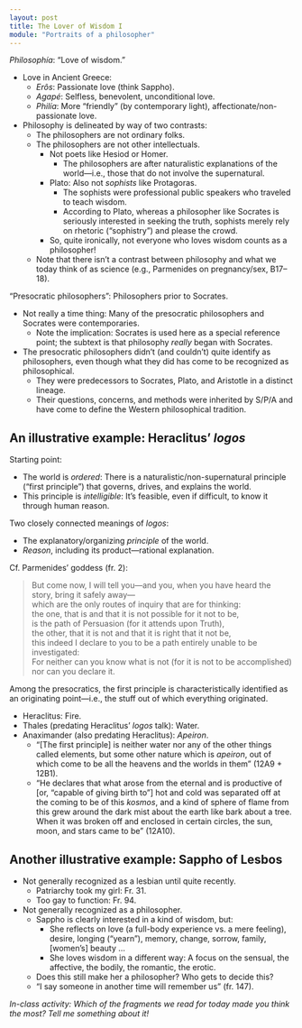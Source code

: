 ```yaml
---
layout: post
title: The Lover of Wisdom I
module: "Portraits of a philosopher"
---
```


*Philosophía*: “Love of wisdom.”

- Love in Ancient Greece:
  - *Erôs*: Passionate love (think Sappho).
  - *Agapé*: Selfless, benevolent, unconditional love.
  - *Philía*: More “friendly” (by contemporary light), affectionate/non-passionate love.
- Philosophy is delineated by way of two contrasts:
  - The philosophers are not ordinary folks.
  - The philosophers are not other intellectuals.
    - Not poets like Hesiod or Homer.
      - The philosophers are after naturalistic explanations of the world—i.e., those that do not involve the supernatural.
    - Plato: Also not *sophists* like Protagoras.
      - The sophists were professional public speakers who traveled to teach wisdom.
      - According to Plato, whereas a philosopher like Socrates is seriously interested in seeking the truth, sophists merely rely on rhetoric (“sophistry”) and please the crowd.
    - So, quite ironically, not everyone who loves wisdom counts as a philosopher!
  - Note that there isn’t a contrast between philosophy and what we today think of as science (e.g., Parmenides on pregnancy/sex, B17–18).

“Presocratic philosophers”: Philosophers prior to Socrates.

- Not really a time thing: Many of the presocratic philosophers and Socrates were contemporaries. 
  - Note the implication: Socrates is used here as a special reference point; the subtext is that philosophy *really* began with Socrates.
- The presocratic philosophers didn’t (and couldn’t) quite identify as philosophers, even though what they did has come to be recognized as philosophical.
  - They were predecessors to Socrates, Plato, and Aristotle in a distinct lineage.
  - Their questions, concerns, and methods were inherited by S/P/A and have come to define the Western philosophical tradition.

## An illustrative example: Heraclitus’ *logos*

Starting point: 

- The world is *ordered*: There is a naturalistic/non-supernatural principle (“first principle”) that governs, drives, and explains the world.
- This principle is *intelligible*: It’s feasible, even if difficult, to know it through human reason.

Two closely connected meanings of *logos*:

- The explanatory/organizing *principle* of the world.
- *Reason*, including its product—rational explanation.

Cf. Parmenides’ goddess (fr. 2):

> But come now, I will tell you—and you, when you have heard the story, bring it safely away—<br />
> which are the only routes of inquiry that are for thinking:<br />
> the one, that is and that it is not possible for it not to be,<br />
> is the path of Persuasion (for it attends upon Truth),<br />
> the other, that it is not and that it is right that it not be,<br />
> this indeed I declare to you to be a path entirely unable to be investigated:<br />
> For neither can you know what is not (for it is not to be accomplished)<br />
> nor can you declare it.

Among the presocratics, the first principle is characteristically identified as an originating point—i.e., the stuff out of which everything originated.

- Heraclitus: Fire.
- Thales (predating Heraclitus’ *logos* talk): Water.
- Anaximander (also predating Heraclitus): *Apeiron*.
  - “[The first principle] is neither water nor any of the other things called elements, but some other nature which is *apeiron*, out of which come to be all the heavens and the worlds in them” (12A9 + 12B1).
  - “He declares that what arose from the eternal and is productive of [or, “capable of giving birth to”] hot and cold was separated off at the coming to be of this *kosmos*, and a kind of sphere of flame from this grew around the dark mist about the earth like bark about a tree. When it was broken off and enclosed in certain circles, the sun, moon, and stars came to be” (12A10).

## Another illustrative example: Sappho of Lesbos

- Not generally recognized as a lesbian until quite recently.
  - Patriarchy took my girl: Fr. 31.
  - Too gay to function: Fr. 94.
- Not generally recognized as a philosopher.
  - Sappho is clearly interested in a kind of wisdom, but:
    - She reflects on love (a full-body experience vs. a mere feeling), desire, longing (“yearn”), memory, change, sorrow, family, [women’s] beauty …
    - She loves wisdom in a different way: A focus on the sensual, the affective, the bodily, the romantic, the erotic.
  - Does this still make her a philosopher? Who gets to decide this?
  - “I say someone in another time will remember us” (fr. 147).

*In-class activity: Which of the fragments we read for today made you think the most? Tell me something about it!*
